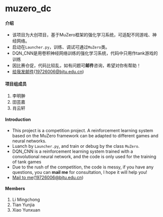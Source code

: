 # muzero_dc

#### 介绍

- 该项目为大创项目，基于MuZero框架的强化学习系统，可适配不同游戏、神经网络。
- 启动在`Launcher.py`，训练、调试可通过`MuZero`类。
- DQN_CNN是用卷积神经网络训练的强化学习系统，代码中只用作tank游戏的训练
- 因比赛仓促，代码比较乱，如有问题可**邮件**咨询，希望对你有帮助！
- [给我发邮件](mailto:19726006@bjtu.edu.cn)(19726006@bjtu.edu.cn)


#### 项目组成员

1.  李明翀
2.  田芸嘉
3.  肖云轩

#### Introduction

- This project is a competition project. A reinforcement learning system based on the MuZero framework can be adapted to different games and neural networks.
- Luanch by `Launcher.py`, and train or debug by the class `MuZero`.
- DQN_CNN is a reinforcement learning system trained with a convolutional neural network, and the code is only used for the training of tank games
- Due to the rush of the competition, the code is messy, if you have any questions, you can **mail me** for consultation, I hope it will help you!
- [Mail to me](mailto:19726006@bjtu.edu.cn)(19726006@bjtu.edu.cn)


#### Members

1.  Li Mingchong
2.  Tian Yunjia
3.  Xiao Yunxuan
